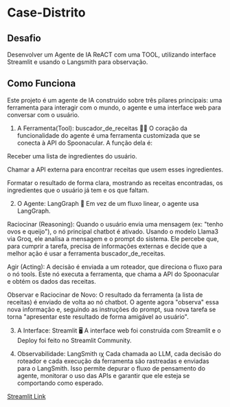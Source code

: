 # Case-Distrito

## Desafio

Desenvolver um Agente de IA ReACT com uma TOOL, utilizando interface Streamlit e usando o Langsmith para observação.

## Como Funciona
Este projeto é um agente de IA construído sobre três pilares principais: uma ferramenta para interagir com o mundo, o agente e uma interface web para conversar com o usuário.

1. A Ferramenta(Tool): buscador_de_receitas 🧑‍🍳
O coração da funcionalidade do agente é uma ferramenta customizada que se conecta à API do Spoonacular. A função dela é:

Receber uma lista de ingredientes do usuário.

Chamar a API externa para encontrar receitas que usem esses ingredientes.

Formatar o resultado de forma clara, mostrando as receitas encontradas, os ingredientes que o usuário já tem e os que faltam.

2. O Agente: LangGraph 🧠
Em vez de um fluxo linear, o agente usa LangGraph.

Raciocinar (Reasoning): Quando o usuário envia uma mensagem (ex: "tenho ovos e queijo"), o nó principal chatbot é ativado. Usando o modelo Llama3 via Groq, ele analisa a mensagem e o prompt do sistema. Ele percebe que, para cumprir a tarefa, precisa de informações externas e decide que a melhor ação é usar a ferramenta buscador_de_receitas.

Agir (Acting): A decisão é enviada a um roteador, que direciona o fluxo para o nó tools. Este nó executa a ferramenta, que chama a API do Spoonacular e obtém os dados das receitas.

Observar e Raciocinar de Novo: O resultado da ferramenta (a lista de receitas) é enviado de volta ao nó chatbot. O agente agora "observa" essa nova informação e, seguindo as instruções do prompt, sua nova tarefa se torna "apresentar este resultado de forma amigável ao usuário".

3. A Interface: Streamlit 🖥️
A interface web foi construída com Streamlit e o Deploy foi feito no Streamlit Community.

4. Observabilidade: LangSmith ιχ
Cada chamada ao LLM, cada decisão do roteador e cada execução da ferramenta são rastreadas e enviadas para o LangSmith. Isso permite depurar o fluxo de pensamento do agente, monitorar o uso das APIs e garantir que ele esteja se comportando como esperado.

[Streamlit Link](https://case-distrito-icmapevhxqg7eicdnvxppl.streamlit.app/)

